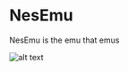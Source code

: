 # NesEmu
NesEmu is the emu that emus

![alt text](https://cdn.vox-cdn.com/thumbor/GGpJpHfOH0w3Umtcqg5-bS4rvMc=/0x0:2000x1433/1400x933/filters:focal(826x448:1146x768):no_upscale()/cdn.vox-cdn.com/uploads/chorus_image/image/60328823/Nintendo_Entertainment_System_NES_Console_FR.0.jpg)
